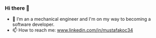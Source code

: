 ### Hi there 👋

- 🔭 I’m an a mechanical engineer and I'm on my way to becoming a software developer.
- 📫 How to reach me: www.linkedin.com/in/mustafakoc34
<!--
**mustafakoc34/mustafakoc34** is a ✨ _special_ ✨ repository because its `README.md` (this file) appears on your GitHub profile.

Here are some ideas to get you started:

- 🔭 I’m an a mechanical engineer and I'm on my way to becoming a software developer.
- 🌱 I’m currently learning javascript
- 👯 I’m looking to collaborate on ...
- 🤔 I’m looking for help with ...
- 💬 Ask me about ...
- 📫 How to reach me: www.linkedin.com/in/mustafakoc34

-->
